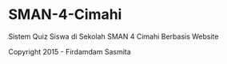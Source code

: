 # SMAN-4-Cimahi

Sistem Quiz Siswa di Sekolah SMAN 4 Cimahi Berbasis Website

Copyright 2015 - Firdamdam Sasmita

